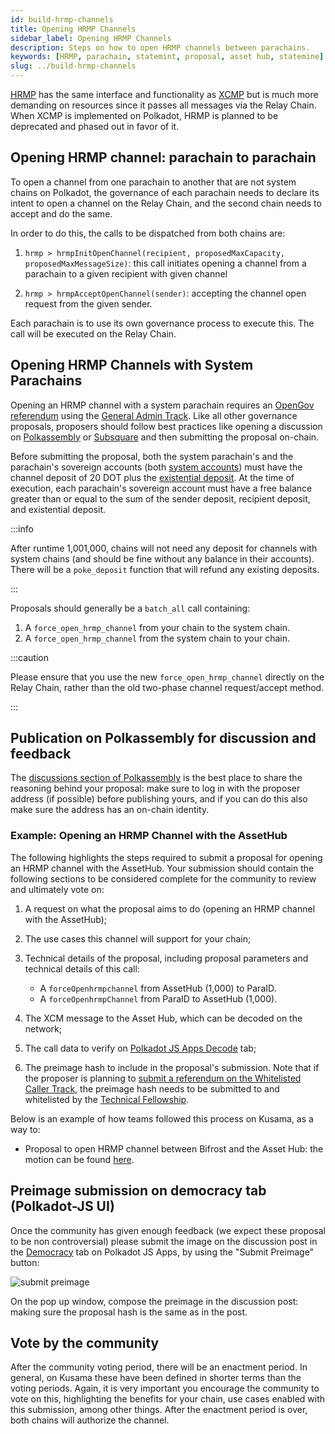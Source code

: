 ```yaml
---
id: build-hrmp-channels
title: Opening HRMP Channels
sidebar_label: Opening HRMP Channels
description: Steps on how to open HRMP channels between parachains.
keywords: [HRMP, parachain, statemint, proposal, asset hub, statemine]
slug: ../build-hrmp-channels
---
```


[HRMP](../learn/learn-xcm.md#xcmp-lite-hrmp) has the same interface and functionality as
[XCMP](../learn/learn-xcm.md#xcmp-cross-chain-message-passing) but is much more demanding on
resources since it passes all messages via the Relay Chain. When XCMP is implemented on Polkadot,
HRMP is planned to be deprecated and phased out in favor of it.

## Opening HRMP channel: parachain to parachain

To open a channel from one parachain to another that are not system chains on Polkadot, the
governance of each parachain needs to declare its intent to open a channel on the Relay Chain, and
the second chain needs to accept and do the same.

In order to do this, the calls to be dispatched from both chains are:

1. `hrmp > hrmpInitOpenChannel(recipient, proposedMaxCapacity, proposedMaxMessageSize)`: this call
   initiates opening a channel from a parachain to a given recipient with given channel

2. `hrmp > hrmpAcceptOpenChannel(sender)`: accepting the channel open request from the given sender.

Each parachain is to use its own governance process to execute this. The call will be executed on
the Relay Chain.

## Opening HRMP Channels with System Parachains

Opening an HRMP channel with a system parachain requires an
[OpenGov referendum](../learn/learn-guides-polkadot-opengov.md) using the
[General Admin Track](../learn/learn-polkadot-opengov-origins.md#general-admin). Like all other
governance proposals, proposers should follow best practices like opening a discussion on
[Polkassembly](https://polkadot.polkassembly.io/) or [Subsquare](https://polkadot.subsquare.io/) and
then submitting the proposal on-chain.

Before submitting the proposal, both the system parachain's and the parachain's sovereign accounts
(both [system accounts](../learn/learn-account-advanced.md#system-accounts)) must have the channel
deposit of 20 DOT plus the
[existential deposit](../learn/learn-accounts.md#existential-deposit-and-reaping). At the time of
execution, each parachain's sovereign account must have a free balance greater than or equal to the
sum of the sender deposit, recipient deposit, and existential deposit.

:::info

After runtime 1,001,000, chains will not need any deposit for channels with system chains (and
should be fine without any balance in their accounts). There will be a `poke_deposit` function that
will refund any existing deposits.

:::

Proposals should generally be a `batch_all` call containing:

1. A `force_open_hrmp_channel` from your chain to the system chain.
2. A `force_open_hrmp_channel` from the system chain to your chain.

:::caution

Please ensure that you use the new `force_open_hrmp_channel` directly on the Relay Chain, rather
than the old two-phase channel request/accept method.

:::

## Publication on Polkassembly for discussion and feedback

The [discussions section of Polkassembly](https://polkadot.polkassembly.io/discussions) is the best
place to share the reasoning behind your proposal: make sure to log in with the proposer address (if
possible) before publishing yours, and if you can do this also make sure the address has an on-chain
identity.

### Example: Opening an HRMP Channel with the AssetHub

The following highlights the steps required to submit a proposal for opening an HRMP channel with
the AssetHub. Your submission should contain the following sections to be considered complete for
the community to review and ultimately vote on:

1.  A request on what the proposal aims to do (opening an HRMP channel with the AssetHub);
2.  The use cases this channel will support for your chain;
3.  Technical details of the proposal, including proposal parameters and technical details of this
    call:

    - A `forceOpenhrmpchannel` from AssetHub (1,000) to ParaID.
    - A `forceOpenhrmpChannel` from ParaID to AssetHub (1,000).

4.  The XCM message to the Asset Hub, which can be decoded on the network;
5.  The call data to verify on
    [Polkadot JS Apps Decode](https://polkadot.js.org/apps/?rpc=wss%3A%2F%2Frpc.polkadot.io#/extrinsics/decode)
    tab;
6.  The preimage hash to include in the proposal's submission. Note that if the proposer is planning
    to
    [submit a referendum on the Whitelisted Caller Track](../learn/learn-guides-polkadot-opengov.md#submitting-a-referendum-on-the-whitelisted-caller-track),
    the preimage hash needs to be submitted to and whitelisted by the
    [Technical Fellowship](../learn/learn-polkadot-opengov.md#the-technical-fellowship).

Below is an example of how teams followed this process on Kusama, as a way to:

- Proposal to open HRMP channel between Bifrost and the Asset Hub: the motion can be found
  [here](https://kusama.polkassembly.io/motion/418).

## Preimage submission on democracy tab (Polkadot-JS UI)

Once the community has given enough feedback (we expect these proposal to be non controversial)
please submit the image on the discussion post in the
[Democracy](https://polkadot.js.org/apps/?rpc=wss%3A%2F%2Frpc.polkadot.io#/democracy) tab on
Polkadot JS Apps, by using the "Submit Preimage" button:

![submit preimage](../assets/democracy/submit-preimage.png)

On the pop up window, compose the preimage in the discussion post: making sure the proposal hash is
the same as in the post.

## Vote by the community

After the community voting period, there will be an enactment period. In general, on Kusama these
have been defined in shorter terms than the voting periods. Again, it is very important you
encourage the community to vote on this, highlighting the benefits for your chain, use cases enabled
with this submission, among other things. After the enactment period is over, both chains will
authorize the channel.
